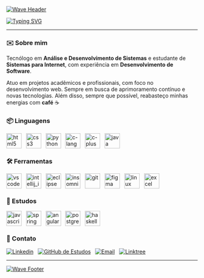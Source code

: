 [![Wave Header](https://capsule-render.vercel.app/api?type=waving&height=80&color=0e90ed&section=header)](https://linktr.ee/cesar_borba)

[![Typing SVG](https://readme-typing-svg.herokuapp.com?font=Fira+Code&size=38&pause=1000&color=0e90ed&center=true&vCenter=true&width=1000&height=44&lines=Seja+bem+vindo!%F0%9F%91%8B;Sou+o+C%C3%A9sar+Borba!%F0%9F%98%81;Desenvolvedor+Web+%F0%9F%92%BB)](https://linktr.ee/cesar_borba)

<hr>

### ✉️ Sobre mim

<p>
Tecnólogo em <strong>Análise e Desenvolvimento de Sistemas</strong> e estudante de <strong>Sistemas para Internet</strong>, com experiência em <strong>Desenvolvimento de Software</strong>.
</p>
Atuo em projetos acadêmicos e profissionais, com foco no desenvolvimento web</strong>. Sempre em busca de aprimoramento contínuo e novas tecnologias. Além disso, sempre que possível, reabasteço minhas energias com <strong>café</strong> ☕
</p>

### 📦 Linguagens

[<img src="https://skillicons.dev/icons?i=html" height="40" align="center" alt="html5" title="HTML 5">](https://www.w3schools.com/html/default.asp)
&nbsp;
[<img src="https://skillicons.dev/icons?i=css" height="40" align="center" alt="css3" title="CSS 3">](https://www.w3schools.com/css/default.asp)
&nbsp;
[<img src="https://skillicons.dev/icons?i=python" height="40" align="center" alt="python" title="Python">](https://www.python.org/doc/)
&nbsp;
[<img src="https://skillicons.dev/icons?i=c" height="40" align="center" alt="c-lang" title="C Lang">](https://en.cppreference.com/w/c)
&nbsp;
[<img src="https://skillicons.dev/icons?i=cpp" height="40" align="center" alt="c-plusplus" title="C Plus Plus">](https://cplusplus.com/reference/)
&nbsp;
[<img src="https://skillicons.dev/icons?i=java" height="40" align="center" alt="java" title="Java">](https://www.java.com/pt-BR/)


### 🛠️ Ferramentas

[<img align="center" height="40" width="auto" src="https://skillicons.dev/icons?i=vscode&theme=light" alt="vs code" title="Visual Studio Code">](https://code.visualstudio.com/)
&nbsp;
[<img align="center" height="40" width="auto" src="https://upload.wikimedia.org/wikipedia/commons/thumb/9/9c/IntelliJ_IDEA_Icon.svg/512px-IntelliJ_IDEA_Icon.svg.png" alt="intellij_idea" title="IntelliJ IDEA">](https://www.jetbrains.com/pt-br/idea/)
&nbsp;
[<img src="https://skillicons.dev/icons?i=eclipse&theme=dark" height="40" align="center" alt="eclipse" title="Eclipse">](https://eclipseide.org/)
&nbsp;
[<img align="center" height="40" width="auto" src="https://cdn.jsdelivr.net/gh/devicons/devicon@latest/icons/insomnia/insomnia-original.svg" alt="insomnia" title="Insomnia">](https://insomnia.rest/)
&nbsp;
[<img align="center" height="40" width="auto" src="https://skillicons.dev/icons?i=git" alt="git" title="Git">](https://git-scm.com/)
&nbsp;
[<img align="center" height="40" width="auto" src="https://skillicons.dev/icons?i=figma" alt="figma" title="Figma">](https://www.figma.com/)
&nbsp;
[<img src="https://skillicons.dev/icons?i=linux&theme=light" height="40" align="center" alt="linux" title="Linux">](https://www.kernel.org/)
&nbsp;
[<img align="center" src="https://upload.wikimedia.org/wikipedia/commons/thumb/3/34/Microsoft_Office_Excel_%282019%E2%80%93present%29.svg/640px-Microsoft_Office_Excel_%282019%E2%80%93present%29.svg.png" height="40" align="center" alt="excel" title="Excel">](https://support.microsoft.com/en-us/excel)

### 📖 Estudos

[<img src="https://skillicons.dev/icons?i=javascript" height="40" align="center" alt="javascript" title="JavaScript">](https://developer.mozilla.org/pt-BR/docs/Web/JavaScript)
&nbsp;
[<img align="center" height="40" width="auto" src="https://skillicons.dev/icons?i=spring" alt="spring" title="Spring">](https://spring.io/)
&nbsp;
[<img align="center" height="40" width="auto" src="https://skillicons.dev/icons?i=angular&theme=light" alt="angular" title="Angular">](https://angular.dev/)
&nbsp;
[<img align="center" height="40" width="auto" src="https://skillicons.dev/icons?i=postgres" alt="postgres" title="Postgres">](https://www.postgresql.org/)
&nbsp;
[<img align="center" height="40" width="auto" src="https://skillicons.dev/icons?i=haskell&theme=light" alt="haskell" title="Haskell">](https://www.haskell.org/)

### 💼 Contato

[![Linkedin](https://img.shields.io/badge/linkedin-0A66C2?style=for-the-badge)](https://linkedin.com/in/cesar-borba)
&nbsp;
[![GitHub de Estudos](https://img.shields.io/badge/github%20de%20estudos-%23121011.svg?style=for-the-badge&logo=github&logoColor=white)](https://github.com/borbas5)
&nbsp;
[![Email](https://img.shields.io/badge/Email-1637db?style=for-the-badge)](mailto:cesarmsborba@gmail.com)
&nbsp;
[![Linktree](https://img.shields.io/badge/LINKTREE-%23000000.svg?style=for-the-badge&logo=linktree&logoColor=green)](https://linktr.ee/cesar_borba)

<hr>

[![Wave Footer](https://capsule-render.vercel.app/api?type=waving&height=80&color=0e90ed&section=footer)](https://linktr.ee/cesar_borba)